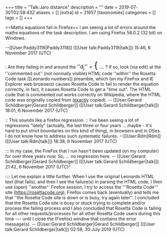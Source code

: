 +++
title = "Talk:Jaro distance"
description = ""
date = 2019-07-30T02:58:43Z
aliases = []
[extra]
id = 21657
[taxonomies]
categories = []
tags = []
+++

==Maths equations fail in Firefox==
I am seeing a lot of errors around the maths equations of the task description. I am using Firefox 56.0.2 (32 bit) on Windows.

--[[User:Paddy3118|Paddy3118]] ([[User talk:Paddy3118|talk]]) 15:46, 6 November 2017 (UTC)

: Are they failing in and around the   <big> ''d<sub>j</sub>'' = <big><big><big>{</big></big></big> ... </big> ?       If so, look (via edit) at the   ''commented out''   (not normally visible)   HTML code   ''within''   the Rosetta Code task   [[Leonardo numbers]]   preamble, which (on my FireFox and IE Explorer web browsers) causes Rosetta Code to fail to render the equation correctly, in fact, it causes Rosetta Code to get a "time out".   The HTML code that is commented out works correctly on Wikipedia, where the HTML code was originally copied from     (<u>exactly</u> copied).   -- [[User:Gerard Schildberger|Gerard Schildberger]] ([[User talk:Gerard Schildberger|talk]]) 18:01, 6 November 2017 (UTC)

:: This sounds like a firefox regression.
:: I've been seeing a lot of regressions "lately" (actually, the last three or four years ... maybe - it's hard to put strict boundaries on this kind of thing), in browsers and in OSes. I do not know how to address such systematic failures. --[[User:Rdm|Rdm]] ([[User talk:Rdm|talk]]) 18:38, 6 November 2017 (UTC)

::: In my case, the FireFox that I run hasn't been updated (on my computer) for over three years now.   So, ... no regression here.   -- [[User:Gerard Schildberger|Gerard Schildberger]] ([[User talk:Gerard Schildberger|talk]]) 21:42, 6 November 2017 (UTC)^

:::: Let me explain a little further.   When I use the original Leonardo HTML text   (that fails),   and then I see the failure(s) in parsing the HTML code,   I then use (open)   ''another''   Firefox session, I try to access the '''Rosetta Code''' site   (https://rosettacode.org),   Firefox comes back (eventually) and tells me that   ''the Rosetta Code site is down or is busy, try again later''.     I concluded that the Rosetta Code site is busy or stuck trying to complete and/or process the failing process and I also concluded that Rosetta Code is failing for all other requests/processes for all other Rosetta Code users during this time   ---   until I close the (Firefox) window that contains the error message(s).     -- [[User:Gerard Schildberger|Gerard Schildberger]] ([[User talk:Gerard Schildberger|talk]]) 02:58, 30 July 2019 (UTC)
